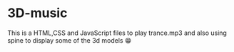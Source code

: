 # 3D-music
This is a HTML,CSS and JavaScript files to play trance.mp3 and also using spine to display some of the 3d models 😁